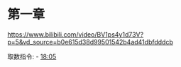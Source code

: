 # 第一章

https://www.bilibili.com/video/BV1ps4y1d73V?p=5&vd_source=b0e615d38d99501542b4ad41dbfdddcb

取数指令: - [18:05](https://www.bilibili.com/video/BV1ps4y1d73V?p=5&t=1085.184327#t=18:05.18) 